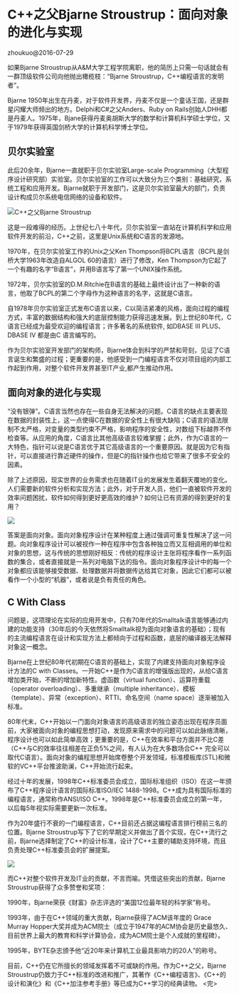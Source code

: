 # C++之父Bjarne Stroustrup：面向对象的进化与实现

zhoukuo@2016-07-29

如果Bjarne Stroustrup从A&M大学工程学院离职，他的简历上只需一句话就会有一群顶级软件公司向他抛出橄榄枝：“Bjarne Stroustrup，C++编程语言的发明者”。

Bjarne 1950年出生在丹麦，对于软件开发界，丹麦不仅是一个童话王国，还是群星闪耀大师频出的地方。Delphi和C#之父Anders、Ruby on Rails创始人DHH都是丹麦人。1975年，Bjane获得丹麦奥胡斯大学的数学和计算机科学硕士学位，又于1979年获得英国剑桥大学的计算机科学博士学位。

## 贝尔实验室

此后20余年，Bjarne一直就职于贝尔实验室Large-scale Programming（大型程序设计研究部）实验室。贝尔实验室的工作可以大致分为三个类别：基础研究，系统工程和应用开发。Bjarne就职于开发部门，这是贝尔实验室最大的部门，负责设计构成贝尔系统电信网络的设备和软件。

![C++之父Bjarne Stroustrup](http://images.51cto.com/files/uploadimg/20091222/0211220.jpg)

这是一段难得的经历。上世纪七八十年代，贝尔实验室一直站在计算机科学和应用软件开发的前沿，C++之前，这里是Unix系统和C语言的发源地。

1970年，在贝尔实验室工作的Unix之父Ken Thompson将BCPL语言（BCPL是剑桥大学1963年改造自ALGOL 60的语言）进行了修改，Ken Thompson为它起了一个有趣的名字“B语言”，并用B语言写了第一个UNIX操作系统。

1972年，贝尔实验室的D.M.Ritchie在B语言的基础上最终设计出了一种新的语言，他取了BCPL的第二个字母作为这种语言的名字，这就是C语言。

自1978年贝尔实验室正式发布C语言以来，C以简洁紧凑的风格，面向过程的编程方式，丰富的数据结构和强大的底层控制能力获得迅速发展。到上世纪80年代，C语言已经成为最受欢迎的编程语言；许多著名的系统软件, 如DBASE Ⅲ PLUS、DBASE Ⅳ 都是由C 语言编写的。

作为贝尔实验室开发部门的架构师，Bjarne体会到科学的严禁和苛刻，见证了C语言诞生和繁盛的过程；更重要的是，他感受到一门编程语言不仅对项目组的内部工作起到作用，对整个软件开发界甚至IT产业,都产生推动作用。

## 面向对象的进化与实现

“没有银弹”。C语言当然也存在一些自身无法解决的问题。C语言的缺点主要表现在数据的封装性上，这一点使得C在数据的安全性上有很大缺陷；C语言的语法限制不太严格，对变量的类型约束不严格，影响程序的安全性，对数组下标越界不作检查等。从应用的角度，C语言比其他高级语言较难掌握；此外，作为C语言的一大特色，指针可以说是C语言优于其它高级语言的一个重要原因。就是因为它有指针，可以直接进行靠近硬件的操作，但是C的指针操作也给它带来了很多不安全的因素。

除了上述原因，现实世界的业务需求也在随着IT业的发展发生着翻天覆地的变化。人们需要新的软件分析和实现方法；此外，对于开发人员，他们一直被软件开发的效率问题困扰，软件如何得到更好更高效的维护？如何让已有资源的得到更好的复用？

![](http://images.51cto.com/files/uploadimg/20091222/0211221.jpg)

答案是面向对象。面向对象程序设计在某种程度上通过强调可重复性解决了这一问题。向对象程序设计可以被视作一种在程序中包含各种独立而又互相调用的单位和对象的思想，这与传统的思想刚好相反：传统的程序设计主张将程序看作一系列函数的集合，或者直接就是一系列对电脑下达的指令。面向对象程序设计中的每一个对象都应该能够接受数据、处理数据并将数据传达给其它对象，因此它们都可以被看作一个小型的“机器”，或者说是负有责任的角色。

## C With Class

问题是，这项理论在实际的应用开发中，只有70年代的Smalltalk语言能够通过内建的功能支持（30年后的今天依然将Smalltalk视为面向对象语言的基础）；现有的主流编程语言在设计和实现方法上都倾向于过程和函数，底层的编译器无法解释对象这一概念。

Bjarne在上世纪80年代初期在C语言的基础上，实现了内建支持面向对象程序设计方法的C with Classes。一开始C++是作为C语言的增强版出现的，从给C语言增加类开始，不断的增加新特性。虚函数（virtual function）、运算符重载（operator overloading）、多重继承（multiple inheritance）、模板（template）、异常（exception）、RTTI、命名空间（name space）逐渐被加入标准。

80年代末，C++开始以一门面向对象语言的高级语言的独立姿态出现在程序员面前，大家被面向对象的编程思想打动，发现原来需求中的问题可以如此脉络清晰，程序设计也可以如此简单高效；更重要的是，C++在效率和平台方面并不比C差（C++与C的效率往往相差在正负5%之间，有人认为在大多数场合C++ 完全可以取代C语言）。面向对象的编程思想开始席卷整个开发领域，标准模板库(STL)和微软的VC++平台推波助澜，C++开始流行起来。

经过十年的发展，1998年C++标准委员会成立，国际标准组织（ISO）在这一年颁布了C++程序设计语言的国际标准ISO/IEC 1488-1998。C++成为具有国际标准的编程语言，通常称作ANSI/ISO C++。1998年是C++标准委员会成立的第一年，以后每5年视实际需要更新一次标准。

作为20年盛行不衰的一门编程语言，C++目前还占据这编程语言排行榜前三名的位置。Bjarne Stroustrup写下了它的早期定义并做出了首个实现，在C++流行之前，Bjarne选择制定了C++的设计标准，设计了C++主要的辅助支持环境，而且负责处理C++标准委员会的扩展提案。

![](http://images.51cto.com/files/uploadimg/20091222/0211222.jpg)

而C++对整个软件开发及IT业的贡献，不言而喻。凭借这些突出的贡献，Bjarne Stroustrup获得了众多赞誉和奖项：

1990年，Bjarne荣获《财富》杂志评选的“美国12位最年轻的科学家”称号。

1993年，由于在C++领域的重大贡献，Bjarne获得了ACM该年度的 Grace Murray Hopper大奖并成为ACM院士（成立于1947年的ACM协会是历史最悠久、目前世界上最大的教育和科学计算协会，成为ACM院士是个人成就的里程碑）。

1995年，BYTE杂志颁予他“近20年来计算机工业最具影响力的20人”的称号。

目前，C++仍在它所擅长的领域发挥着不可或缺的作用。作为C++之父，Bjarne Stroustrup仍致力于C++标准的改进和推广，其著作《C++编程语言》、《C++的设计和演化》和《C++加注参考手册》等已成为C++学习的经典读物。
<完>
